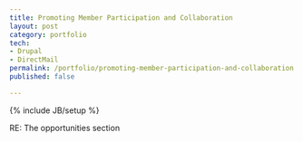 ```yaml
---
title: Promoting Member Participation and Collaboration
layout: post
category: portfolio
tech:
- Drupal
- DirectMail
permalink: /portfolio/promoting-member-participation-and-collaboration
published: false

---
```

{% include JB/setup %}
<div id="node-253" class="node node-portfolio node-promoted node-unpublished">
  <div class="content clearfix">
    <div class="field field-name-body field-type-text-with-summary field-label-hidden"><div class="field-items"><div class="field-item even"><p>RE: The opportunities section</p>
</div></div></div>  </div>
</div>
